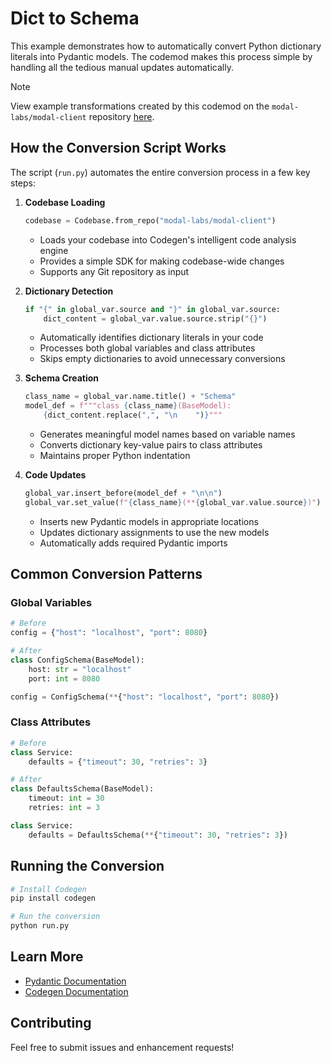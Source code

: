 # Dict to Schema

This example demonstrates how to automatically convert Python dictionary literals into Pydantic models. The codemod makes this process simple by handling all the tedious manual updates automatically.

> [!NOTE]
> View example transformations created by this codemod on the `modal-labs/modal-client` repository [here](https://www.codegen.sh/codemod/6b5f2dfa-948a-4953-b283-9bd4b8545632/public/diff).

## How the Conversion Script Works

The script (`run.py`) automates the entire conversion process in a few key steps:

1. **Codebase Loading**
   ```python
   codebase = Codebase.from_repo("modal-labs/modal-client")
   ```
   - Loads your codebase into Codegen's intelligent code analysis engine
   - Provides a simple SDK for making codebase-wide changes
   - Supports any Git repository as input

2. **Dictionary Detection**
   ```python
   if "{" in global_var.source and "}" in global_var.source:
       dict_content = global_var.value.source.strip("{}")
   ```
   - Automatically identifies dictionary literals in your code
   - Processes both global variables and class attributes
   - Skips empty dictionaries to avoid unnecessary conversions

3. **Schema Creation**
   ```python
   class_name = global_var.name.title() + "Schema"
   model_def = f"""class {class_name}(BaseModel):
       {dict_content.replace(",", "\n    ")}"""
   ```
   - Generates meaningful model names based on variable names
   - Converts dictionary key-value pairs to class attributes
   - Maintains proper Python indentation

4. **Code Updates**
   ```python
   global_var.insert_before(model_def + "\n\n")
   global_var.set_value(f"{class_name}(**{global_var.value.source})")
   ```
   - Inserts new Pydantic models in appropriate locations
   - Updates dictionary assignments to use the new models
   - Automatically adds required Pydantic imports


## Common Conversion Patterns

### Global Variables
```python
# Before
config = {"host": "localhost", "port": 8080}

# After
class ConfigSchema(BaseModel):
    host: str = "localhost"
    port: int = 8080

config = ConfigSchema(**{"host": "localhost", "port": 8080})
```

### Class Attributes
```python
# Before
class Service:
    defaults = {"timeout": 30, "retries": 3}

# After
class DefaultsSchema(BaseModel):
    timeout: int = 30
    retries: int = 3

class Service:
    defaults = DefaultsSchema(**{"timeout": 30, "retries": 3})
```

## Running the Conversion

```bash
# Install Codegen
pip install codegen

# Run the conversion
python run.py
```

## Learn More

- [Pydantic Documentation](https://docs.pydantic.dev/)
- [Codegen Documentation](https://docs.codegen.com)

## Contributing

Feel free to submit issues and enhancement requests!
